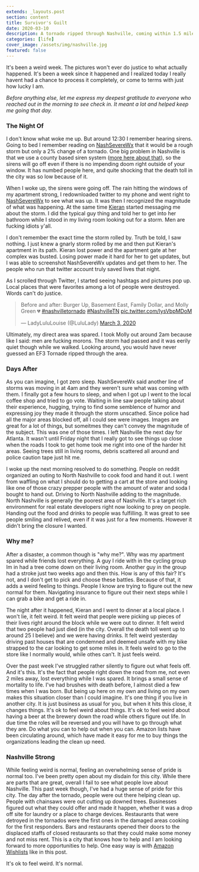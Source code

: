 ```yaml
---
extends: _layouts.post
section: content
title: Survivor's Guilt
date: 2020-03-10
description: A tornado ripped through Nashville, coming within 1.5 miles of my apartment. It's been kind of weird ever since.
categories: [life]
cover_image: /assets/img/nashville.jpg
featured: false
---
```


It's been a weird week. The pictures won't ever do justice to what actually happened. It's been a week since it happened and I realized today I really havent had a chance to process it completely, or come to terms with just how lucky I am.

*Before anything else, let me express my deepest gratitude to everyone who reached out in the morning to see check in. It meant a lot and helped keep me going that day.*

### The Night Of

I don't know what woke me up. But around 12:30 I remember hearing sirens. Going to bed I remember reading on [NashSevereWx](https://twitter.com/nashseverewx) that it would be a rough storm but only a 2% change of a tornado. One big problem in Nashville is that we use a county based siren system ([more here about that](https://nashvillesevereweather.com/siren-rebuttal/)), so the sirens will go off even if there is no impending doom right outside of your window. It has numbed people here, and quite shocking that the death toll in the city was so low because of it. 

When I woke up, the sirens were going off. The rain hitting the windows of my apartment strong, I redownloaded twitter to my phone and went right to [NashSevereWx](https://twitter.com/nashseverewx) to see what was up. It was then I recognized the magnitude of what was happening. At the same time [Kieran](https://twitter.com/fabkiwi09) started messaging me about the storm. I did the typical guy thing and told her to get into her bathroom while I stood in my living room looking out for a storm. Men are fucking idiots y'all.

I don't remember the exact time the storm rolled by. Truth be told, I saw nothing. I just knew a gnarly storm rolled by me and then put Kieran's apartment in its path. Kieran lost power and the apartment gate at her complex was busted. Losing power made it hard for her to get updates, but I was able to screenshot NashSevereWx updates and get them to her. The people who run that twitter account truly saved lives that night. 

As I scrolled through Twitter, I started seeing hashtags and pictures pop up. Local places that were favorites among a lot of people were destroyed. Words can't do justice. 

<blockquote class="twitter-tweet"><p lang="en" dir="ltr">Before and after: Burger Up, Basement East, Family Dollar, and Molly Green 💔 <a href="https://twitter.com/hashtag/nashvilletornado?src=hash&amp;ref_src=twsrc%5Etfw">#nashvilletornado</a> <a href="https://twitter.com/hashtag/NashvilleTN?src=hash&amp;ref_src=twsrc%5Etfw">#NashvilleTN</a> <a href="https://t.co/IysVbpMDoM">pic.twitter.com/IysVbpMDoM</a></p>&mdash; LadyLuluLouise (@LuluLady) <a href="https://twitter.com/LuluLady/status/1234757534319357952?ref_src=twsrc%5Etfw">March 3, 2020</a></blockquote> 

Ultimately, my direct area was spared. I took Molly out around 2am because like I said: men are fucking morons. The storm had passed and it was eerily quiet though while we walked. Looking around, you would have never guessed an EF3 Tornade ripped through the area. 

### Days After

As you can imagine, I got zero sleep. NashSevereWx said another line of storms was moving in at 4am and they weren't sure what was coming with them. I finally got a few hours to sleep, and when I got up I went to the local coffee shop and tried to go vote. Waiting in line saw people talking about their experience, hugging, trying to find some semblence of humor and expressing joy they made it through the storm unscathed. Since police had all the major areas blocked off, all I could see were images. Images are great for a lot of things, but someitmes they can't convey the magnitude of the subject. This was one of those times. I left Nashville the next day for Atlanta. It wasn't until Friday night that I really got to see things up close when the roads I took to get home took me right into one of the harder hit areas. Seeing trees still in living rooms, debris scattered all around and police caution tape just hit me. 

I woke up the next morning resolved to do something. People on reddit organized an outing to North Nashville to cook food and hand it out. I went from waffling on what I should do to getting a cart at the store and looking like one of those crazy prepper people with the amount of water and soda I bought to hand out. Driving to North Nashville adding to the magnitude. North Nashville is generally the poorest area of Nashville. It's a target rich environment for real estate developers right now looking to prey on people. Handing out the food and drinks to people was fulfilling. It was great to see people smiling and relived, even if it was just for a few moments. However it didn't bring the closure I wanted. 

### Why me?

After a disaster, a common though is "why me?". Why was my apartment spared while friends lost everything. A guy I ride with in the cycling group Im in had a tree come down on their living room. Another guy in the group had a stroke just two weeks ago and then this. How is any of this fair? It's not, and I don't get to pick and choose these battles. Because of that, it adds a weird feeling to things. People I know are trying to figure out the new normal for them. Navigating insurance to figure out their next steps while I can grab a bike and get a ride in. 

The night after it happened, Kieran and I went to dinner at a local place. I won't lie, it felt weird. It felt weird that people were picking up pieces of their lives right around the block while we were out to dinner. It felt weird that two people had just died (in the city. Overall the death toll went up to around 25 I believe) and we were having drinks. It felt weird yesterday driving past houses that are condemned and deemed unsafe with my bike strapped to the car looking to get some miles in. It feels weird to go to the store like I normally would, while othes can't. It just feels weird. 

Over the past week I've struggled rather silently to figure out what feels off. And it's this. It's the fact that people right down the road from me, not even 2 miles away, lost everything while I was spared. It brings a small sense of mortality to life. I've had brushes with death before, I almost died a few times when I was born. But being up here on my own and living on my own makes this situation closer than I could imagine. It's one thing if you live in another city. It is just business as usual for you, but when it hits this close, it changes things. It's ok to feel weird about things. It's ok to feel weird about having a beer at the brewery down the road while others figure out life. In due time the roles will be reversed and you will have to go through what they are. Do what you can to help out when you can. Amazon lists have been circulating around, which have made it easy for me to buy things the organizations leading the clean up need. 

### Nashville Strong

While feeling weird is normal, feeling an overwhelming sense of pride is normal too. I've been pretty open about my disdain for this city. While there are parts that are great, overall I fail to see what people love about Nashville. This past week though, I've had a huge sense of pride for this city. The day after the tornado, people were out there helping clean up. People with chainsaws were out cutting up downed trees. Businesses figured out what they could offer and made it happen, whether it was a drop off site for laundry or a place to charge devices. Restaurants that were detroyed in the tornados were the first ones in the damaged areas cooking for the first responders. Bars and restaurants opened their doors to the displaced staffs of closed restaurants so that they could make some money and not miss rent. This is a city that knows how to help and I am looking forward to more opportunities to help. One easy way is with [Amazon Wishlists](https://lightning100.com) like in this post. 

It's ok to feel weird. It's normal. 

<script async src="https://platform.twitter.com/widgets.js" charset="utf-8"></script>